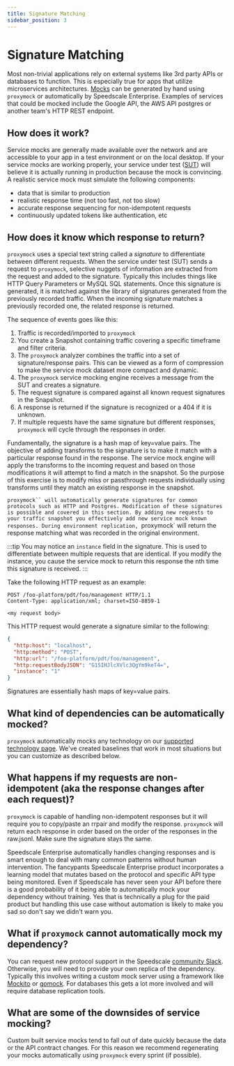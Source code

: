 ```yaml
---
title: Signature Matching
sidebar_position: 3
---
```


# Signature Matching

Most non-trivial applications rely on external systems like 3rd party APIs or databases to function. This is especially true for apps that utilize microservices architectures. [Mocks](/reference/glossary.md#mock) can be generated by hand using `proxymock` or automatically by Speedscale Enterprise. Examples of services that could be mocked include the Google API, the AWS API postgres or another team's HTTP REST endpoint.

## How does it work?

Service mocks are generally made available over the network and are accessible to your app in a test environment or on the local desktop. If your service mocks are working properly, your service under test ([SUT](/reference/glossary.md#sut)) will believe it is actually running in production because the mock is convincing. A realistic service mock must simulate the following components:

- data that is similar to production
- realistic response time (not too fast, not too slow)
- accurate response sequencing for non-idempotent requests
- continuously updated tokens like authentication, etc

## How does it know which response to return?

`proxymock` uses a special text string called a _signature_ to differentiate between different requests. When the service under test (SUT) sends a request to `proxymock`, selective nuggets of information are extracted from the request and added to the signature. Typically this includes things like HTTP Query Parameters or MySQL SQL statements. Once this signature is generated, it is matched against the library of signatures generated from the previously recorded traffic. When the incoming signature matches a previously recorded one, the related response is returned.

The sequence of events goes like this:

1. Traffic is recorded/imported to `proxymock`
2. You create a Snapshot containing traffic covering a specific timeframe and filter criteria.
3. The `proxymock` analyzer combines the traffic into a set of signature/response pairs. This can be viewed as a form of compression to make the service mock dataset more compact and dynamic.
4. The `proxymock` service mocking engine receives a message from the SUT and creates a signature.
5. The request signature is compared against all known request signatures in the Snapshot.
6. A response is returned if the signature is recognized or a 404 if it is unknown.
7. If multiple requests have the same signature but different responses, `proxymock` will cycle through the responses in order.

Fundamentally, the signature is a hash map of key=value pairs. The objective of adding transforms to the signature is to make it match with a particular response found in the response. The service mock engine will apply the transforms to the incoming request and based on those modifications it will attempt to find a match in the snapshot. So the purpose of this exercise is to modify miss or passthrough requests individually using transforms until they match an existing response in the snapshot.

`proxymock`` will automatically generate signatures for common protocols such as HTTP and Postgres. Modification of these signatures is possible and covered in this section. By adding new requests to your traffic snapshot you effectively add new service mock known responses. During environment replication, `proxymock` will return the response matching what was recorded in the original environment.

:::tip
You may notice an `instance` field in the signature. This is used to differentiate between multiple requests that are identical. If you modify the instance, you cause the service mock to return this response the nth time this signature is received.
:::

Take the following HTTP request as an example:

```
POST /foo-platform/pdt/foo/management HTTP/1.1
Content-Type: application/xml; charset=ISO-8859-1

<my request body>
```

This HTTP request would generate a signature similar to the following:

```json
{
  "http:host": "localhost",
  "http:method": "POST",
  "http:url": "/foo-platform/pdt/foo/management",
  "http:requestBodyJSON": "G15IHJlcXVlc3QgYm9keT4=",
  "instance": "1"
}
```

Signatures are essentially hash maps of key=value pairs.

## What kind of dependencies can be automatically mocked?

`proxymock` automatically mocks any technology on our [supported technology page](/reference/technology-support.md). We've created baselines that work in most situations but you can customize as described below.

## What happens if my requests are non-idempotent (aka the response changes after each request)?

`proxymock` is capable of handling non-idempotent responses but it will require you to copy/paste an rrpair and modify the response. `proxymock` will return each response in order based on the order of the responses in the raw.jsonl. Make sure the signature stays the same.

Speedscale Enterprise automatically handles changing responses and is smart enough to deal with many common patterns without human intervention. The fancypants Speedscale Enterprise product incorporates a learning model that mutates based on the protocol and specific API type being monitored. Even if Speedscale has never seen your API before there is a good probability of it being able to automatically mock your dependency without training. Yes that is technically a plug for the paid product but handling this use case without automation is likely to make you sad so don't say we didn't warn you.

## What if `proxymock` cannot automatically mock my dependency?

You can request new protocol support in the Speedscale [community Slack](https://slack.speedscale.com). Otherwise, you will need to provide your own replica of the dependency. Typically this involves writing a custom mock server using a framework like [Mockito](https://site.mockito.org/) or [gomock](https://github.com/golang/mock). For databases this gets a lot more involved and will require database replication tools.

## What are some of the downsides of service mocking?

Custom built service mocks tend to fall out of date quickly because the data or the API contract changes. For this reason we recommend regenerating your mocks automatically using `proxymock` every sprint (if possible).
